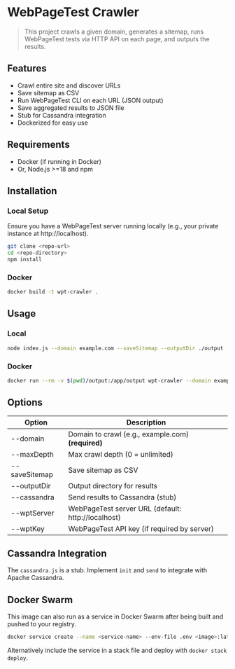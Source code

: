 # WebPageTest Crawler

> This project crawls a given domain, generates a sitemap, runs WebPageTest tests via HTTP API on each page, and outputs the results.

## Features
- Crawl entire site and discover URLs
- Save sitemap as CSV
- Run WebPageTest CLI on each URL (JSON output)
- Save aggregated results to JSON file
- Stub for Cassandra integration
- Dockerized for easy use

## Requirements
  - Docker (if running in Docker)
  - Or, Node.js >=18 and npm

## Installation
### Local Setup
Ensure you have a WebPageTest server running locally (e.g., your private instance at http://localhost).
```bash
git clone <repo-url>
cd <repo-directory>
npm install
```

### Docker
```bash
docker build -t wpt-crawler .
```

## Usage
### Local
```bash
node index.js --domain example.com --saveSitemap --outputDir ./output
```

### Docker
```bash
docker run --rm -v $(pwd)/output:/app/output wpt-crawler --domain example.com --saveSitemap --outputDir /app/output
```

## Options
| Option       | Description                                              |
| ------------ | -------------------------------------------------------- |
| --domain     | Domain to crawl (e.g., example.com) **(required)**       |
| --maxDepth   | Max crawl depth (0 = unlimited)                         |
| --saveSitemap| Save sitemap as CSV                                      |
| --outputDir  | Output directory for results                             |
| --cassandra  | Send results to Cassandra (stub)                         |
| --wptServer  | WebPageTest server URL (default: http://localhost)        |
| --wptKey     | WebPageTest API key (if required by server)              |

## Cassandra Integration
The `cassandra.js` is a stub. Implement `init` and `send` to integrate with Apache Cassandra.
## Docker Swarm

This image can also run as a service in Docker Swarm after being built and pushed to your registry.

```bash
docker service create --name <service-name> --env-file .env <image>:latest
```

Alternatively include the service in a stack file and deploy with `docker stack deploy`.
